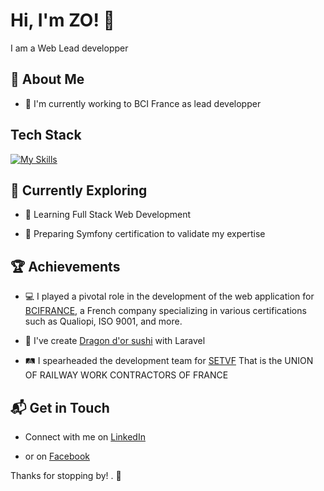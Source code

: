 # Hi, I'm ZO! 👋

I am a Web Lead developper 

## 🚀 About Me

- 🔭 I'm currently working  to BCI France as lead developper


## Tech Stack
[![My Skills](https://skillicons.dev/icons?i=php,symfony,laravel,js,jquery,nodejs,npm,webpack,html,css,bootstrap,mysql,git,docker,ubuntu,debian)](https://skillicons.dev)


## 🌱 Currently Exploring

- 🚀 Learning Full Stack Web Development

- 🧠 Preparing Symfony certification to validate my expertise


## 🏆 Achievements

- 💻 I played a pivotal role in the development of the web application for [BCIFRANCE](https://bcifrance.fr), a French company specializing in various certifications such as Qualiopi, ISO 9001, and more.

- 🍣 I've create [Dragon d'or sushi](https://dragondorsushi.fr/) with Laravel
  
- 🛤️ I spearheaded the development team for [SETVF](https://www.setvf.com/) That is the UNION OF RAILWAY WORK CONTRACTORS OF FRANCE

## 📬 Get in Touch

- Connect with me on [LinkedIn](www.linkedin.com/in/zo-nierenana-andriantseheno-6981b41a7)
  
- or on [Facebook](https://web.facebook.com/zonierenana/)

Thanks for stopping by! . 🚀



<!--

Here are some ideas to get you started:

- 🔭 I’m currently working on ...
- 🌱 I’m currently learning ...
- 👯 I’m looking to collaborate on ...
- 🤔 I’m looking for help with ...
- 💬 Ask me about ...
- 📫 How to reach me: ...
- 😄 Pronouns: ...
- ⚡ Fun fact: ...
-->


